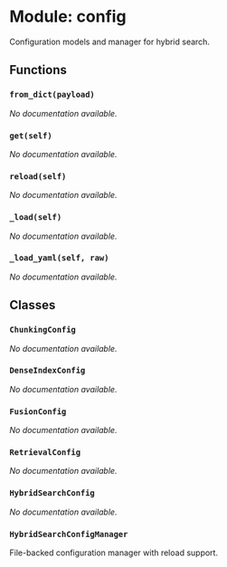 # Module: config

Configuration models and manager for hybrid search.

## Functions

### `from_dict(payload)`

*No documentation available.*

### `get(self)`

*No documentation available.*

### `reload(self)`

*No documentation available.*

### `_load(self)`

*No documentation available.*

### `_load_yaml(self, raw)`

*No documentation available.*

## Classes

### `ChunkingConfig`

*No documentation available.*

### `DenseIndexConfig`

*No documentation available.*

### `FusionConfig`

*No documentation available.*

### `RetrievalConfig`

*No documentation available.*

### `HybridSearchConfig`

*No documentation available.*

### `HybridSearchConfigManager`

File-backed configuration manager with reload support.
